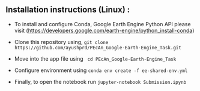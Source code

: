 ## Installation instructions (Linux) :

* To install and configure Conda, Google Earth Engine Python API please visit (https://developers.google.com/earth-engine/python_install-conda)

* Clone this repository using, `git clone https://github.com/ayushprd/PEcAn_Google-Earth-Engine_Task.git`
* Move into the app file using ` cd PEcAn_Google-Earth-Engine_Task`
* Configure environment using `conda env create -f ee-shared-env.yml`
* Finally, to open the notebook run `jupyter-notebook Submission.ipynb`

